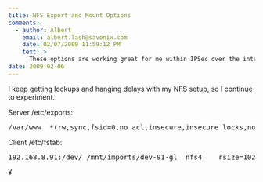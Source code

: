 ```yaml
---
title: NFS Export and Mount Options
comments:
  - author: Albert
    email: albert.lash@savonix.com
    date: 02/07/2009 11:59:12 PM
    text: >
      These options are working great for me within IPSec over the internet, using a 10M pipe. :-)
date: 2009-02-06
---
```

I keep getting lockups and hanging delays with my NFS setup, so I continue to experiment.

Server /etc/exports:

<pre>/var/www  *(rw,sync,fsid=0,no_acl,insecure,insecure_locks,no_subtree_check,no_root_squash)</pre>

Client /etc/fstab:

<pre>
192.168.8.91:/dev/ /mnt/imports/dev-91-gl  nfs4    rsize=1024,wsize=1024,hard,rw,timeo=4,intr,proto=udp 0 0</pre>

¥

